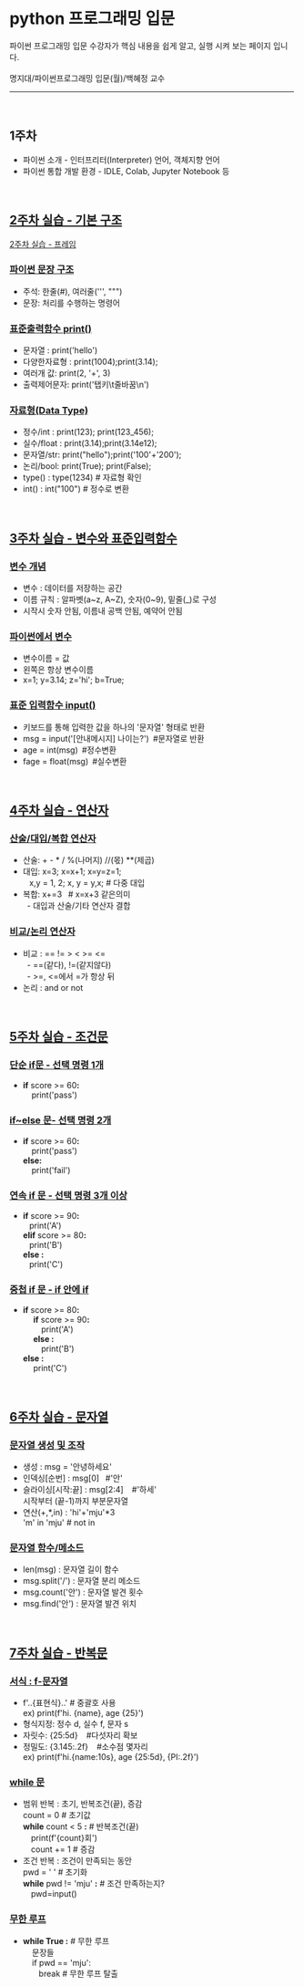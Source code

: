 # python 프로그래밍 입문
파이썬 프로그래밍 입문 수강자가 핵심 내용을 쉽게 알고, 실행 시켜 보는 페이지 입니다. <br> <br>
명지대/파이썬프로그래밍 입문(월)/백혜정 교수<br>

<hr size = "10px", width ="500px">

<br>

## 1주차
<ul>
  <li>
    파이썬 소개 - 인터프리터(Interpreter) 언어, 객체지향 언어     
  </li>
  <li>
    파이썬 통합 개발 환경 - IDLE, Colab, Jupyter Notebook 등    
  </li>
</ul>



<br>

## [2주차 실습&nbsp;-&nbsp;기본 구조](https://github.com/baek-study/python/blob/main/source/week2_answer.ipynb) <br>
[2주차 실습&nbsp;-&nbsp;프레임](https://github.com/baek-study/python/blob/main/source/week2.ipynb) 

### [파이썬 문장 구조]()
<ul>
  <li>주석: 한줄(#), 여러줄(''', """)  </li>
  <li> 문장: 처리를 수행하는 명령어 </li>
</ul>

### [표준출력함수 print()]()
<ul>
    <li> 문자열 : print('hello') </li>
    <li> 다양한자료형 : print(1004);print(3.14);</li>
    <li> 여러개 값: print(2, '+', 3)</li>
    <li> 출력제어문자: print('탭키\t줄바꿈\n')</li>
  </li>
</ul>

### [자료형(Data Type)]()
<ul>
  <li> 정수/int : print(123); print(123_456);</li>
  <li>  실수/float : print(3.14);print(3.14e12); </li>
  <li>  문자열/str: print("hello");print('100'+'200');</li>
  <li>  논리/bool: print(True); print(False);</li>
  <li>  type() : type(1234) # 자료형 확인</li>
  <li>  int() : int("100") #  정수로 변환 </li>
</ul>
<br>

## [3주차 실습&nbsp;-&nbsp;변수와 표준입력함수]()

### [변수 개념]()
<ul>
  <li>변수 : 데이터를 저장하는 공간 </li>
  <li>이름 규칙 : 알파벳(a~z, A~Z), 숫자(0~9), 밑줄(_)로 구성 </li>
  <li> 시작시 숫자 안됨, 이름내 공백 안됨, 예약어 안됨 </li>
</ul>

### [파이썬에서 변수]()
<ul>
  <li>변수이름 = 값 &ensp; </li>
  <li> 왼쪽은 항상 변수이름 </li>

  <li> x=1; y=3.14; z='hi'; b=True; </li>
</ul>

### [표준 입력함수 input()]()
<ul>
   <li>키보드를 통해 입력한 값을 하나의 '문자열' 형태로 반환</li>
    <li> msg = input('[안내메시지] 나이는?')&ensp;#문자열로 반환</li>
    <li> age = int(msg)&ensp;#정수변환</li>
    <li> fage = float(msg)&ensp;#실수변환</li>
</ul>

<br>

## [4주차 실습&nbsp;-&nbsp;연산자]()

### [산술/대입/복합 연산자]()
<ul>
  <li>산술: + - * / %(나머지) //(몫) **(제곱)</li>
  <li>대입: x=3; x=x+1; x=y=z=1;<br>
   &ensp; x,y = 1, 2; x, y = y,x; # 다중 대입 </li> 
  <li>복합: x+=3 &ensp;# x=x+3 같은의미  <br>
  &ensp;- 대입과 산술/기타 연산자 결합 </li>
</ul>

### [비교/논리 연산자]()
<ul>
  <li>비교 : == != > < >= <= <br>
  &ensp;- ==(같다), !=(같지않다)<br>
  &ensp;- >=, <=에서 =가 항상 뒤 </li>
  <li>논리 : and or not</li>
</ul>

<br>

## [5주차 실습&nbsp;-&nbsp;조건문]()

### [단순 if문 - 선택 명령 1개]()
<ul>    
  <li><b>if</b> score >= 60<b>:</b>&ensp;<br>
    &ensp;&nbsp;  print('pass') <br>
  </li>
</ul>

### [if~else 문- 선택 명령 2개]()
<ul>    
  <li><b>if</b> score >= 60<b>:</b>&ensp;<br>
    &ensp;&nbsp;  print('pass') <br>
    <b>else:</b>&ensp; <br>
    &ensp;&nbsp;  print('fail')
  </li>
</ul>

### [연속 if 문 - 선택 명령 3개 이상]()
  <ul>
  <li><b>if</b> score >= 90<b>:</b>&ensp;  <br>
    &ensp;&nbsp;print('A') <br>
    <b>elif</b> score >= 80<b>:</b>&ensp; <br>
    &ensp;&nbsp;print('B') <br>
    <b>else :</b>&ensp; <br>
    &ensp;&nbsp;print('C') <br>
  </li>
  </ul>

### [중첩 if 문 - if 안에 if]()  
<ul>
  <li><b>if</b> score >= 80<b>:</b>&ensp;  <br>
    &ensp;&ensp;&nbsp;<b>if</b> score >= 90<b>:</b>&ensp; <br>
    &ensp;&ensp;&nbsp;&ensp;&ensp;print('A') <br>
    &ensp;&ensp;&nbsp;<b>else :</b>&ensp; <br>
    &ensp;&ensp;&nbsp;&ensp;&ensp;print('B') <br>
    <b>else :</b>&ensp; <br>
    &ensp;&ensp;&nbsp;print('C') <br>
  </li>
</ul>
<br>

## [6주차 실습&nbsp;-&nbsp;문자열]()

### [문자열 생성 및 조작]()
<ul>
  <li> 생성 : msg = '안녕하세요' </li>
  <li> 인덱싱[순번] : msg[0]&ensp; #'안' </li>
  <li> 슬라이싱[시작:끝] : msg[2:4] &ensp; #'하세' <br>
  시작부터 (끝-1)까지 부분문자열</li>
  <li> 연산(+,*,in) : 'hi'+'mju'*3 <br>
    'm' in 'mju' # not in
  </li>  
</ul>

### [문자열 함수/메소드]()
<ul>
  <li> len(msg) : 문자열 길이 함수 </li>  
  <li> msg.split('/') : 문자열 분리 메소드 </li>  
  <li> msg.count('안') : 문자열 발견 횟수</li>  
  <li> msg.find('안') : 문자열 발견 위치 </li>  
</ul>
<br>

## [7주차 실습&nbsp;-&nbsp;반복문]()

### [서식 : f-문자열]()
<ul>
  <li> f'..{표현식}..' # 중괄호 사용  <br>
    ex) print(f'hi. {name}, age {25}') </li>
  <li> 형식지정: 정수 d, 실수 f, 문자 s </li>
  <li> 자릿수: {25:5d} &ensp; #다섯자리 확보 </li>
  <li> 정밀도: {3.145:.2f} &ensp; #소수점 몇자리 <br>
    ex) print(f'hi.{name:10s}, age {25:5d}, {PI:.2f}’)
  </li>  
</ul>

### [while 문]()
<ul>
  <li>범위 반복 : 초기, 반복조건(끝), 증감<br>
  count = 0 # 초기값<br>
  <b>while</b> count < 5 <b>:</b> # 반복조건(끝) <br>
  &ensp;&ensp;print(f'{count}회') <br> 
  &ensp;&ensp;count += 1 # 증감 <br> 
  </li>
  <li>조건 반복 : 조건이 만족되는 동안<br>
  pwd = ' ' # 초기화<br>
  <b>while</b> pwd != 'mju' <b>:</b> # 조건 만족하는지? <br>
  &ensp;&ensp;pwd=input() <br> 
  </li>
</li>
</ul>

### [무한 루프]()
<ul>
  <li> <b>while True :</b> #  무한 루프<br>
  &nbsp; &nbsp; 문장들<br>
  &nbsp; &nbsp; if pwd == 'mju':<br>
   &nbsp; &nbsp;&nbsp; &nbsp; break # 무한 루프 탈출 
</li>
<br>
  
